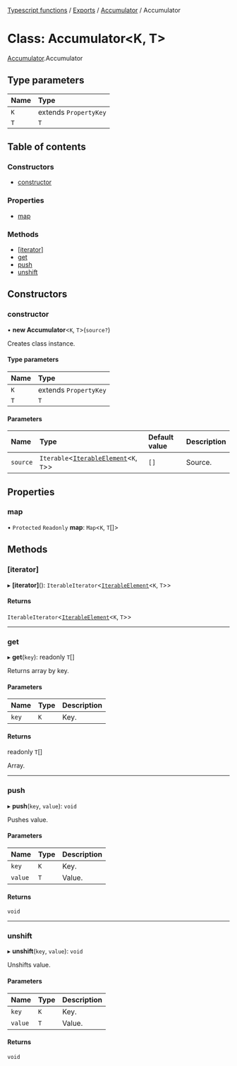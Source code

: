 [Typescript functions](../index.md) / [Exports](../modules.md) / [Accumulator](../modules/Accumulator.md) / Accumulator

# Class: Accumulator<K, T\>

[Accumulator](../modules/Accumulator.md).Accumulator

## Type parameters

| Name | Type |
| :------ | :------ |
| `K` | extends `PropertyKey` |
| `T` | `T` |

## Table of contents

### Constructors

- [constructor](Accumulator.Accumulator-1.md#constructor)

### Properties

- [map](Accumulator.Accumulator-1.md#map)

### Methods

- [[iterator]](Accumulator.Accumulator-1.md#[iterator])
- [get](Accumulator.Accumulator-1.md#get)
- [push](Accumulator.Accumulator-1.md#push)
- [unshift](Accumulator.Accumulator-1.md#unshift)

## Constructors

### constructor

• **new Accumulator**<`K`, `T`\>(`source?`)

Creates class instance.

#### Type parameters

| Name | Type |
| :------ | :------ |
| `K` | extends `PropertyKey` |
| `T` | `T` |

#### Parameters

| Name | Type | Default value | Description |
| :------ | :------ | :------ | :------ |
| `source` | `Iterable`<[`IterableElement`](../modules/Accumulator.md#iterableelement)<`K`, `T`\>\> | `[]` | Source. |

## Properties

### map

• `Protected` `Readonly` **map**: `Map`<`K`, `T`[]\>

## Methods

### [iterator]

▸ **[iterator]**(): `IterableIterator`<[`IterableElement`](../modules/Accumulator.md#iterableelement)<`K`, `T`\>\>

#### Returns

`IterableIterator`<[`IterableElement`](../modules/Accumulator.md#iterableelement)<`K`, `T`\>\>

___

### get

▸ **get**(`key`): readonly `T`[]

Returns array by key.

#### Parameters

| Name | Type | Description |
| :------ | :------ | :------ |
| `key` | `K` | Key. |

#### Returns

readonly `T`[]

Array.

___

### push

▸ **push**(`key`, `value`): `void`

Pushes value.

#### Parameters

| Name | Type | Description |
| :------ | :------ | :------ |
| `key` | `K` | Key. |
| `value` | `T` | Value. |

#### Returns

`void`

___

### unshift

▸ **unshift**(`key`, `value`): `void`

Unshifts value.

#### Parameters

| Name | Type | Description |
| :------ | :------ | :------ |
| `key` | `K` | Key. |
| `value` | `T` | Value. |

#### Returns

`void`
